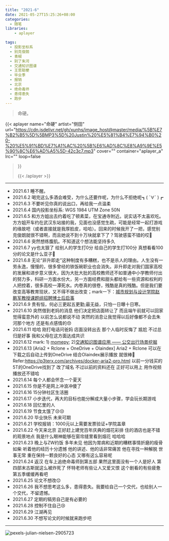 ```yaml
---
title: "2021-6"
date: 2021-05-27T15:25:26+08:00
categories:
  - 随笔
libraries:
    - aplayer

tags:
  - 投影坐标系
  - 别克俊朗
  - 青椒
  - 别了朱河
  - 交通知识图谱
  - 王思聪梗
  - 毕业季
  - 报销
  - 北京
  - 绝命毒师
  - 患得患失
  - 跑步
---
```

> 命硬。
<!--more-->


<!-- music -->

{{< aplayer 
name="命硬"
artist="侧田"
url="https://cdn.jsdelivr.net/gh/xunhs/image_host@master/media/%5B%E7%B2%B5%5D%5BMP3%5D%20Justin%20%E5%81%B4%E7%94%B0%20-%20%E5%91%BD%E7%A1%AC%20%5B%E6%AD%8C%E8%A9%9E%E5%90%8C%E6%AD%A5%5D-42c3c7.mp3"
cover=""
container="aplayer_a" 
lrc=""
loop=false 
>}}<div id="aplayer_a"></div>{{< /aplayer >}}

---

<!-- content -->

- 2021.6.1 睡不醒。
- 2021.6.2 喝完这么多酒会难受，为什么还要作呢，为什么不拒绝呢┓( ´∀` )┏
- 2021.6.3 不要听见你真的说出口，再给我一点温柔
- 2021.6.4 国内投影坐标系: WGS 1984 UTM Zone 50N
- 2021.6.5 和方方姐出去约着吃了顿素菜，在宝通寺附近。说实话不太喜欢吃。方方姐开车约在武汉东站接的我，见面也没感觉生疏，可能是经常一起打游戏的缘故吧（或者直接就是我厚脸皮，哈哈）。回来的时候我开了一把，感觉别克俊朗就很不错啊，而且她说不到十万块就拿下了？驾驶感蛮不错的哎🤔
- 2021.6.6 突然想练腹肌。不知道这个想法能坚持多久
- 2021.6.7 yy也太狠了 给别人的学生打0分 给自己的学生打100分 真想看看100分的论文是什么亚子🤔
- 2021.6.8 无论“非升即走”这种制度有多糟糕，也不是杀人的理由。人生没有一劳永逸，慢慢的，很多曾经的铁饭碗职业也会消失。非升即走对我们国家高校的发展和进步意义很大，因为大批大批的高校教师还不如普通中小学教师付出的努力多，科研一方面水份大，另一方面经费和甜头都给有一些资源和权利的人把控着，很多高校一潭死水。内卷真的很卷，残酷是真的残酷。但是我们要改变高等教育现状，又不得不做出改变；mark一下：[城市规划与设计学院赵鹏军教授课题组招聘博士后启事](https://urban.pkusz.edu.cn/info/1008/2671.htm)
- 2021.6.9 贵有恒，何必三更起五更勤;最无益，只怕一日曝十日寒。
- 2021.6.10 突然借到老妈的消息 他们决定把店面转让了 而且端午前就可以回家 觉得蛮意外的 以前怎么说都说不动 突然的消息让我觉得以后好像都不会去朱河那个地方 还是有点感情的😞
- 2021.6.11 哈哈 刚打电话问爸妈 店面没转出去 那个人临时反悔了 尴尬 不过总归是好事 我和父母在这方面达成共识
- 2021.6.12 mark: 1) [momepy](http://docs.momepy.org/en/stable/user_guide/intro.html); 2)[交通知识图谱应用 —— 公交出行场景挖掘](http://www.sutpc.com/news/jishufenxiang/665.html)
- 2021.6.13 [Aria2 + Rclone + OneDrive + Olaindex] Aria2 + Rclone 可以在下载之后自动上传到OneDrive 结合Olaindex展示播放 就很棒🤠 Refer:https://p3terx.com/archives/docker-aria2-pro.html 以前一分钱买的5T的OneDrive找到了 改了域名 不过以前的资料还在 正好可以用上 用作视频播放还不错哈
- 2021.6.14 每个人都会怀念一个夏天
- 2021.6.15 你是不是网上冲浪冲傻了
- 2021.6.16 15分钟社区生活圈
- 2021.6.17 小步迭代，再大的目标也能分解成大量小步骤，学会玩长期游戏
- 2021.6.18 回忆里的人
- 2021.6.19 节食太饿了😒😒
- 2021.6.20 毕业快乐 未来可期
- 2021.6.21 学校报销：1000元以上需要发票验证+学院盖章
- 2021.6.22 今天来北京 正好赶上建党百年庆典的烟花彩排 住的酒店也是不错的观景地点 我是什么眼神能够在窗帘缝里看到烟花 哈哈哈
- 2021.6.23 晚上与ZW约饭 多年未见 他因为胃病和近期的糟糕事情折磨的瘦骨如柴 听着他的经历十分遗憾 他的讲述、他的话非常痛苦 他在寻找一种解脱 世事无常 重在保持一颗良好的心态 又哪有这么容易呢
- 2021.6.24 返汉 在车上追绝命毒师到第五部 果然这里面没有一个人是好人 第四部末古斯就这么被炸死了 怀特老师有些让人又爱又恨 这个剧看的有些疲惫 第五季缓缓再看吧
- 2021.6.25 论文不想改😔
- 2021.6.26 我不想思考这么多，患得患失。我要给自己一个交代，也给别人一个交代，不留遗憾。
- 2021.6.27 定期的犒劳自己是有必要的
- 2021.6.28 控制不住自己😢
- 2021.6.29 江湖再见
- 2021.6.30 不想写论文的时候就来跑步吧


---

<!-- pic -->

![pexels-julian-nielsen-2905723](https://cdn.jsdelivr.net/gh/xunhs-hosts/pic@master/pexels-julian-nielsen-2905723.566d1i9wxdo0.jpg)